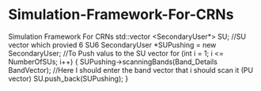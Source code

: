 # Simulation-Framework-For-CRNs
Simulation Framework For CRNs
std::vector <SecondaryUser*> SU;		//SU vector which provied 6 SU6
	SecondaryUser *SUPushing = new SecondaryUser;	//To Push valus to the SU vector
	for (int i = 1; i <= NumberOfSUs; i++)
	{
		SUPushing->scanningBands(Band_Details BandVector); //Here I should enter the band vector that i should scan it (PU vector)
		SU.push_back(SUPushing);
	}
